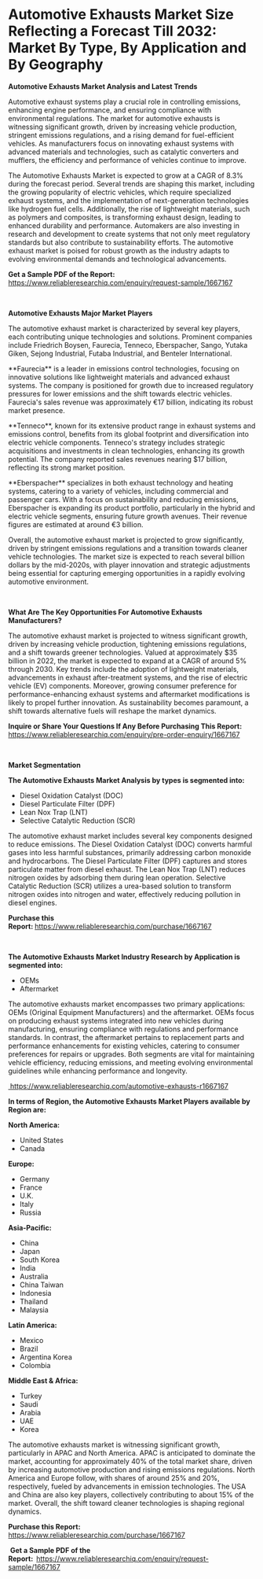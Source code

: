 <p><h1>Automotive Exhausts Market Size Reflecting a Forecast Till 2032: Market By Type, By Application and By Geography</h1></p><p><strong>Automotive Exhausts Market Analysis and Latest Trends</strong></p>
<p><p>Automotive exhaust systems play a crucial role in controlling emissions, enhancing engine performance, and ensuring compliance with environmental regulations. The market for automotive exhausts is witnessing significant growth, driven by increasing vehicle production, stringent emissions regulations, and a rising demand for fuel-efficient vehicles. As manufacturers focus on innovating exhaust systems with advanced materials and technologies, such as catalytic converters and mufflers, the efficiency and performance of vehicles continue to improve.</p><p>The Automotive Exhausts Market is expected to grow at a CAGR of 8.3% during the forecast period. Several trends are shaping this market, including the growing popularity of electric vehicles, which require specialized exhaust systems, and the implementation of next-generation technologies like hydrogen fuel cells. Additionally, the rise of lightweight materials, such as polymers and composites, is transforming exhaust design, leading to enhanced durability and performance. Automakers are also investing in research and development to create systems that not only meet regulatory standards but also contribute to sustainability efforts. The automotive exhaust market is poised for robust growth as the industry adapts to evolving environmental demands and technological advancements.</p></p>
<p><strong>Get a Sample PDF of the Report:&nbsp;</strong> <a href="https://www.reliableresearchiq.com/enquiry/request-sample/1667167?utm_campaign=3534&utm_medium=2&utm_source=Github&utm_content=ia&utm_term=17042025&utm_id=automotive-exhausts">https://www.reliableresearchiq.com/enquiry/request-sample/1667167</a></p>
<p>&nbsp;</p>
<p><strong>Automotive Exhausts Major Market Players</strong></p>
<p><p>The automotive exhaust market is characterized by several key players, each contributing unique technologies and solutions. Prominent companies include Friedrich Boysen, Faurecia, Tenneco, Eberspacher, Sango, Yutaka Giken, Sejong Industrial, Futaba Industrial, and Benteler International.</p><p>**Faurecia** is a leader in emissions control technologies, focusing on innovative solutions like lightweight materials and advanced exhaust systems. The company is positioned for growth due to increased regulatory pressures for lower emissions and the shift towards electric vehicles. Faurecia's sales revenue was approximately €17 billion, indicating its robust market presence.</p><p>**Tenneco**, known for its extensive product range in exhaust systems and emissions control, benefits from its global footprint and diversification into electric vehicle components. Tenneco's strategy includes strategic acquisitions and investments in clean technologies, enhancing its growth potential. The company reported sales revenues nearing $17 billion, reflecting its strong market position.</p><p>**Eberspacher** specializes in both exhaust technology and heating systems, catering to a variety of vehicles, including commercial and passenger cars. With a focus on sustainability and reducing emissions, Eberspacher is expanding its product portfolio, particularly in the hybrid and electric vehicle segments, ensuring future growth avenues. Their revenue figures are estimated at around €3 billion.</p><p>Overall, the automotive exhaust market is projected to grow significantly, driven by stringent emissions regulations and a transition towards cleaner vehicle technologies. The market size is expected to reach several billion dollars by the mid-2020s, with player innovation and strategic adjustments being essential for capturing emerging opportunities in a rapidly evolving automotive environment.</p></p>
<p>&nbsp;</p>
<p><strong>What Are The Key Opportunities For Automotive Exhausts Manufacturers?</strong></p>
<p><p>The automotive exhaust market is projected to witness significant growth, driven by increasing vehicle production, tightening emissions regulations, and a shift towards greener technologies. Valued at approximately $35 billion in 2022, the market is expected to expand at a CAGR of around 5% through 2030. Key trends include the adoption of lightweight materials, advancements in exhaust after-treatment systems, and the rise of electric vehicle (EV) components. Moreover, growing consumer preference for performance-enhancing exhaust systems and aftermarket modifications is likely to propel further innovation. As sustainability becomes paramount, a shift towards alternative fuels will reshape the market dynamics.</p></p>
<p><strong>Inquire or Share Your Questions If Any Before Purchasing This Report:</strong> <a href="https://www.reliableresearchiq.com/enquiry/pre-order-enquiry/1667167?utm_campaign=3534&utm_medium=2&utm_source=Github&utm_content=ia&utm_term=17042025&utm_id=automotive-exhausts">https://www.reliableresearchiq.com/enquiry/pre-order-enquiry/1667167</a></p>
<p>&nbsp;</p>
<p><strong>Market Segmentation</strong></p>
<p><strong>The Automotive Exhausts Market Analysis by types is segmented into:</strong></p>
<p><ul><li>Diesel Oxidation Catalyst (DOC)</li><li>Diesel Particulate Filter (DPF)</li><li>Lean Nox Trap (LNT)</li><li>Selective Catalytic Reduction (SCR)</li></ul></p>
<p><p>The automotive exhaust market includes several key components designed to reduce emissions. The Diesel Oxidation Catalyst (DOC) converts harmful gases into less harmful substances, primarily addressing carbon monoxide and hydrocarbons. The Diesel Particulate Filter (DPF) captures and stores particulate matter from diesel exhaust. The Lean Nox Trap (LNT) reduces nitrogen oxides by adsorbing them during lean operation. Selective Catalytic Reduction (SCR) utilizes a urea-based solution to transform nitrogen oxides into nitrogen and water, effectively reducing pollution in diesel engines.</p></p>
<p><strong>Purchase this Report:&nbsp;</strong><a href="https://www.reliableresearchiq.com/purchase/1667167?utm_campaign=3534&utm_medium=2&utm_source=Github&utm_content=ia&utm_term=17042025&utm_id=automotive-exhausts">https://www.reliableresearchiq.com/purchase/1667167</a></p>
<p>&nbsp;</p>
<p><strong>The Automotive Exhausts Market Industry Research by Application is segmented into:</strong></p>
<p><ul><li>OEMs</li><li>Aftermarket</li></ul></p>
<p><p>The automotive exhausts market encompasses two primary applications: OEMs (Original Equipment Manufacturers) and the aftermarket. OEMs focus on producing exhaust systems integrated into new vehicles during manufacturing, ensuring compliance with regulations and performance standards. In contrast, the aftermarket pertains to replacement parts and performance enhancements for existing vehicles, catering to consumer preferences for repairs or upgrades. Both segments are vital for maintaining vehicle efficiency, reducing emissions, and meeting evolving environmental guidelines while enhancing performance and longevity.</p></p>
<p><a href="https://www.reliableresearchiq.com/automotive-exhausts-r1667167?utm_campaign=3534&utm_medium=2&utm_source=Github&utm_content=ia&utm_term=17042025&utm_id=automotive-exhausts">&nbsp;https://www.reliableresearchiq.com/automotive-exhausts-r1667167</a></p>
<p><strong>In terms of Region, the Automotive Exhausts Market Players available by Region are:</strong></p>
<p>
    <p> <strong> North America: </strong>
        <ul>
            <li>United States</li>
            <li>Canada</li>
        </ul>
        </p> 
    <p> <strong> Europe: </strong>
        <ul>
            <li>Germany</li>
            <li>France</li>
            <li>U.K.</li>
            <li>Italy</li>
            <li>Russia</li>
        </ul>
        </p> 
    <p> <strong> Asia-Pacific: </strong>
        <ul>
            <li>China</li>
            <li>Japan</li>
            <li>South Korea</li>
            <li>India</li>
            <li>Australia</li>
            <li>China Taiwan</li>
            <li>Indonesia</li>
            <li>Thailand</li>
            <li>Malaysia</li>
        </ul>
        </p> 
    <p> <strong> Latin America: </strong>
        <ul>
            <li>Mexico</li>
            <li>Brazil</li>
            <li>Argentina Korea</li>
            <li>Colombia</li>
        </ul>
        </p> 
    <p> <strong> Middle East & Africa: </strong>
        <ul>
            <li>Turkey</li>
            <li>Saudi</li>
            <li>Arabia</li>
            <li>UAE</li>
            <li>Korea</li>
        </ul>
    </p>
    </p>
<p><p>The automotive exhausts market is witnessing significant growth, particularly in APAC and North America. APAC is anticipated to dominate the market, accounting for approximately 40% of the total market share, driven by increasing automotive production and rising emissions regulations. North America and Europe follow, with shares of around 25% and 20%, respectively, fueled by advancements in emission technologies. The USA and China are also key players, collectively contributing to about 15% of the market. Overall, the shift toward cleaner technologies is shaping regional dynamics.</p></p>
<p><strong>Purchase this Report: </strong><a href="https://www.reliableresearchiq.com/purchase/1667167?utm_campaign=3534&utm_medium=2&utm_source=Github&utm_content=ia&utm_term=17042025&utm_id=automotive-exhausts">https://www.reliableresearchiq.com/purchase/1667167</a></p>
<p>&nbsp;<strong>Get a Sample PDF of the Report:&nbsp;&nbsp;</strong><a href="https://www.reliableresearchiq.com/enquiry/request-sample/1667167?utm_campaign=3534&utm_medium=2&utm_source=Github&utm_content=ia&utm_term=17042025&utm_id=automotive-exhausts">https://www.reliableresearchiq.com/enquiry/request-sample/1667167</a></p>
<p><strong></strong></p>
<p><p></p><p></p><p></p></p>